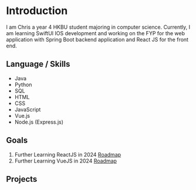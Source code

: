 # Introduction

I am Chris a year 4 HKBU student majoring in computer science.
Currently, I am learning SwiftUI IOS development and working on the FYP for the web application with Spring Boot backend application and React JS for the front end.

## Language / Skills
- Java
- Python
- SQL
- HTML
- CSS
- JavaScript
- Vue.js
- Node.js (Express.js)

## Goals

1.  Further Learning ReactJS in 2024 [Roadmap](https://roadmap.sh/react)
2.  Further Learning VueJS in 2024 [Roadmap](https://roadmap.sh/vue)
   

## Projects

<!---
ChrisLee-04-20/ChrisLee-04-20 is a ✨ special ✨ repository because its `README.md` (this file) appears on your GitHub profile.
You can click the Preview link to take a look at your changes.
--->
